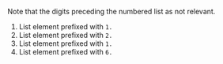 Note that the digits preceding the numbered list as not relevant.

1. List element prefixed with `1.`
2. List element prefixed with `2.`
1. List element prefixed with `1.`
6. List element prefixed with `6.`
